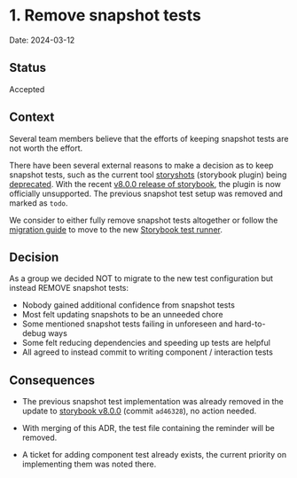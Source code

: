 # 1. Remove snapshot tests

Date: 2024-03-12

## Status

Accepted

## Context

Several team members believe that the efforts of keeping snapshot tests are not worth the effort.

There have been several external reasons to make a decision as to keep snapshot tests, such as the current tool [storyshots](https://storybook.js.org/addons/@storybook/addon-storyshots/) (storybook plugin) being [deprecated](https://github.com/storybookjs/storybook/issues/24657). With the recent [v8.0.0 release of storybook](https://github.com/storybookjs/storybook/releases/tag/v8.0.0), the plugin is now officially unsupported. The previous snapshot test setup was removed and marked as `todo`.

We consider to either fully remove snapshot tests altogether or follow the [migration guide](https://storybook.js.org/docs/writing-tests/storyshots-migration-guide) to move to the new [Storybook test runner](https://storybook.js.org/docs/writing-tests/test-runner).

## Decision

As a group we decided NOT to migrate to the new test configuration but instead REMOVE snapshot tests:

- Nobody gained additional confidence from snapshot tests
- Most felt updating snapshots to be an unneeded chore
- Some mentioned snapshot tests failing in unforeseen and hard-to-debug ways
- Some felt reducing dependencies and speeding up tests are helpful
- All agreed to instead commit to writing component / interaction tests

## Consequences

- The previous snapshot test implementation was already removed in the update to [storybook v8.0.0](https://github.com/digitalservicebund/a2j-rechtsantragstelle/commit/ad46328c199c890c1e0c6971f6994ee0267177b3) (commit `ad46328`), no action needed.

- With merging of this ADR, the test file containing the reminder will be removed.

- A ticket for adding component test already exists, the current priority on implementing them was noted there.
